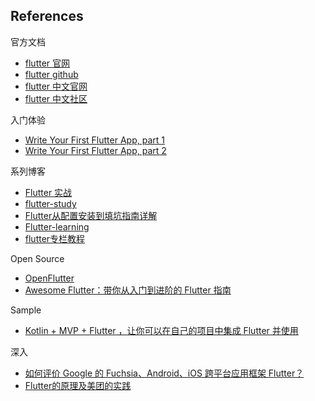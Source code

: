 ## References

官方文档

- [flutter 官网](https://flutter.dev/)
- [flutter github](https://github.com/flutter/flutter)
- [flutter 中文官网](http://doc.flutter-dev.cn/)
- [flutter 中文社区](https://flutter-io.cn/)

入门体验

- [Write Your First Flutter App, part 1](https://codelabs.developers.google.com/codelabs/first-flutter-app-pt1/#0)
- [Write Your First Flutter App, part 2](https://codelabs.developers.google.com/codelabs/first-flutter-app-pt2/#1)

系列博客

- [Flutter 实战](https://book.flutterchina.club/)
- [flutter-study](https://github.com/yang7229693/flutter-study)
- [Flutter从配置安装到填坑指南详解](https://www.jianshu.com/p/399c01657920)
- [Flutter-learning](https://github.com/AweiLoveAndroid/Flutter-learning)
- [flutter专栏教程](http://blog.csdn.net/column/details/13593.html)

Open Source

- [OpenFlutter](https://github.com/OpenFlutter)
- [Awesome Flutter：带你从入门到进阶的 Flutter 指南](https://juejin.im/post/5b2869e66fb9a00e5f3e861f)

Sample

- [Kotlin + MVP + Flutter ，让你可以在自己的项目中集成 Flutter 并使用](https://juejin.im/post/5b7cf52e51882542c963f0f1)

深入

- [如何评价 Google 的 Fuchsia、Android、iOS 跨平台应用框架 Flutter？](https://www.zhihu.com/question/50156415)
- [Flutter的原理及美团的实践](https://mp.weixin.qq.com/s?__biz=MjM5NjQ5MTI5OA==&mid=2651748565&idx=1&sn=f92ce52627b680529c3c31e393779168&chksm=bd12a1988a65288eec838dbe64a31990f64baff2093f85ba8c75f581fcd5883947867d7a20a0&mpshare=1&scene=1&srcid=08095QIv3usd64vN4liBBi1c#rd)
